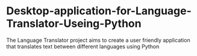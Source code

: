 # Desktop-application-for-Language-Translator-Useing-Python
The Language Translator project aims to create a user friendly application that translates text between different languages using Python
